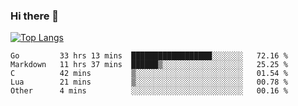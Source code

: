 ### Hi there 👋

<!--
**3Xpl0it3r/3Xpl0it3r** is a ✨ _special_ ✨ repository because its `README.md` (this file) appears on your GitHub profile.

Here are some ideas to get you started:

- 🔭 I’m currently working on ...
- 🌱 I’m currently learning ...
- 👯 I’m looking to collaborate on ...
- 🤔 I’m looking for help with ...
- 💬 Ask me about ...
- 📫 How to reach me: ...
- 😄 Pronouns: ...
- ⚡ Fun fact: ...
-->


[![Top Langs](https://github-readme-stats.vercel.app/api/top-langs/?username=3Xpl0it3r&layout=compact)](https://github.com/3Xpl0it3r/3Xpl0it3r)

<!--START_SECTION:waka-->

```text
Go         33 hrs 13 mins  ██████████████████░░░░░░░   72.16 %
Markdown   11 hrs 37 mins  ██████▒░░░░░░░░░░░░░░░░░░   25.25 %
C          42 mins         ▒░░░░░░░░░░░░░░░░░░░░░░░░   01.54 %
Lua        21 mins         ▒░░░░░░░░░░░░░░░░░░░░░░░░   00.78 %
Other      4 mins          ░░░░░░░░░░░░░░░░░░░░░░░░░   00.16 %
```

<!--END_SECTION:waka-->
